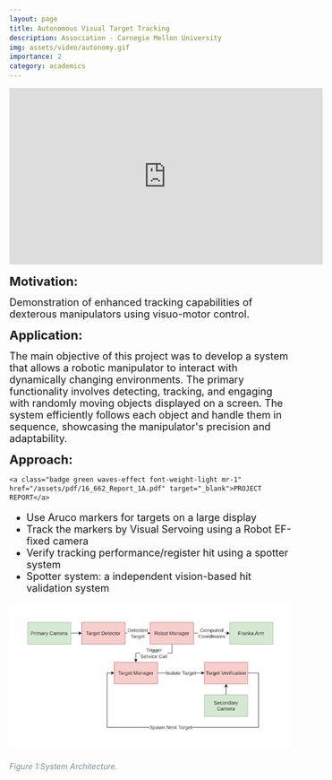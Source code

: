 ```yaml
---
layout: page
title: Autonomous Visual Target Tracking
description: Association - Carnegie Mellon University
img: assets/video/autonomy.gif
importance: 2
category: academics
---
```


<html lang="en">
<head>
  <meta charset="UTF-8">
  <meta name="viewport" content="width=device-width, initial-scale=1.0">
  <style>
    .iframe-wrapper {
      text-align: center; /* Center the iframe within its container */
    }
  </style>
  <title>Centered Iframe</title>
</head>
<body>
  <div class="iframe-wrapper">
    <iframe width="560" height="315" src="https://www.youtube.com/watch?v=3ca_qIJWBGM" frameborder="0" allow="accelerometer; autoplay; clipboard-write; encrypted-media; gyroscope; picture-in-picture; web-share" allowfullscreen></iframe>
  </div>
</body>
</html>

<p>
</p>

<b style="font-size: 22px;">Motivation:</b> 
<p style="font-size: 18px; display: inline; margin-bottom: 20px;">
Demonstration of enhanced tracking capabilities of dexterous manipulators using visuo-motor control.
</p>

<p>
</p>

<b style="font-size: 22px;">Application:</b> 
<p style="font-size: 18px; display: inline;">
The main objective of this project was to develop a system that allows a robotic manipulator to interact with dynamically changing environments. The primary functionality involves detecting, tracking, and engaging with randomly moving objects displayed on a screen. The system efficiently follows each object and handle them in sequence, showcasing the manipulator's precision and adaptability.
</p>

<p>
</p>

<b style="font-size: 22px;">Approach:</b>
<div class="col p-0">

    <a class="badge green waves-effect font-weight-light mr-1" href="/assets/pdf/16_662_Report_1A.pdf" target="_blank">PROJECT REPORT</a>

</div>
<ul style="font-size: 18px;">
  <li>Use Aruco markers for targets on a large display</li>
  <li>Track the markers by Visual Servoing using a Robot EF-fixed camera </li>
  <li>Verify tracking performance/register hit using a spotter system </li>
  <li>Spotter system: a independent vision-based hit validation system </li>
</ul>

<div class="container-fluid p-0">
  <img class="img-responsive col-12" src="/assets/img/autonomy.png" alt="overview figure" />
  <h6 class="font-italic text-center" style="color: #78909c;">Figure 1:System Architecture.</h6>
</div>